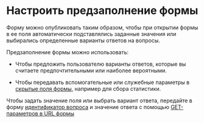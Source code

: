 # Настроить предзаполнение формы

Форму можно опубликовать таким образом, чтобы при открытии формы в ее поля автоматически подставлялись заданные значения или выбирались определенные варианты ответов на вопросы.

Предзаполнение формы можно использовать:

- Чтобы предложить пользователю варианты ответов, которые вы считаете предпочтительными или наиболее вероятными.

- Чтобы передавать вспомогательные или служебные параметры в [скрытые поля формы](#hidden-query), например для сбора статистики. 


Чтобы задать значение поля или выбрать вариант ответа, передайте в форму [идентификатор вопроса](question-id.md) и значение ответа  с помощью [GET-параметров в URL формы](get-params.md)